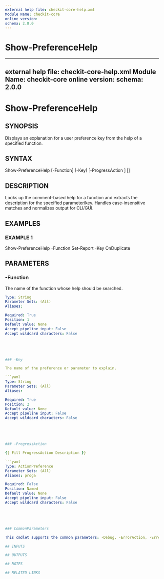 ```yaml
---
external help file: checkit-core-help.xml
Module Name: checkit-core
online version:
schema: 2.0.0
---
```

# Show-PreferenceHelp

---
external help file: checkit-core-help.xml
Module Name: checkit-core
online version:
schema: 2.0.0
---

# Show-PreferenceHelp

## SYNOPSIS

Displays an explanation for a user preference key from the help of a specified function.

## SYNTAX





Show-PreferenceHelp [-Function] <String> [-Key] <String> [-ProgressAction <ActionPreference>]
 [<CommonParameters>]





## DESCRIPTION

Looks up the comment-based help for a function and extracts the description for the specified parameter/key.
Handles case-insensitive matches and normalizes output for CLI/GUI.

## EXAMPLES

### EXAMPLE 1





Show-PreferenceHelp -Function Set-Report -Key OnDuplicate





## PARAMETERS

### -Function

The name of the function whose help should be searched.

```yaml
Type: String
Parameter Sets: (All)
Aliases:

Required: True
Position: 1
Default value: None
Accept pipeline input: False
Accept wildcard characters: False





### -Key

The name of the preference or parameter to explain.

```yaml
Type: String
Parameter Sets: (All)
Aliases:

Required: True
Position: 2
Default value: None
Accept pipeline input: False
Accept wildcard characters: False





### -ProgressAction

{{ Fill ProgressAction Description }}

```yaml
Type: ActionPreference
Parameter Sets: (All)
Aliases: proga

Required: False
Position: Named
Default value: None
Accept pipeline input: False
Accept wildcard characters: False





### CommonParameters

This cmdlet supports the common parameters: -Debug, -ErrorAction, -ErrorVariable, -InformationAction, -InformationVariable, -OutVariable, -OutBuffer, -PipelineVariable, -Verbose, -WarningAction, and -WarningVariable. For more information, see [about_CommonParameters](http://go.microsoft.com/fwlink/?LinkID=113216).

## INPUTS

## OUTPUTS

## NOTES

## RELATED LINKS



